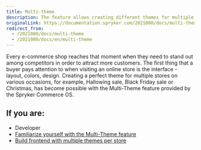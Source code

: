 ```yaml
---
title: Multi-theme
description: The feature allows creating different themes for multiple stores on various occasions to attract customers' attention.
originalLink: https://documentation.spryker.com/2021080/docs/multi-theme
redirect_from:
  - /2021080/docs/multi-theme
  - /2021080/docs/en/multi-theme
---
```


Every e-commerce shop reaches that moment when they need to stand out among competitors in order to attract more customers. The first thing that a buyer pays attention to when visiting an online store is the interface - layout, colors, design. Creating a perfect theme for multiple stores on various occasions, for example, Hallowing sale, Black Friday sale or Christmas, has become possible with the Multi-Theme feature provided by the Spryker Commerce OS.

## If you are:

<div class="mr-container">
    <div class="mr-list-container">
        <!-- col1 -->
        <div class="mr-col">
            <ul class="mr-list mr-list-green">
                <li class="mr-title">Developer</li>
                <li><a href="https://documentation.spryker.com/docs/multi-theme-feature-overview" class="mr-link">Familiarize yourself with the Multi-Theme feature</a></li>
                <li><a href="https://documentation.spryker.com/docs/frontend-builder-for-yves" class="mr-link">Build frontend with multiple themes per store</a></li> 
            </ul>
        </div>
        </div>
</div>
